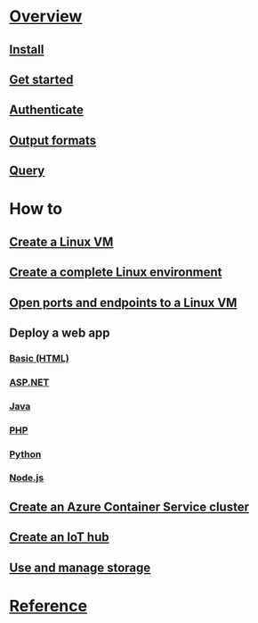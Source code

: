 # [Overview](overview.md)
## [Install](install-az-cli2.md)
## [Get started](get-started-with-az-cli2.md)
## [Authenticate](authenticate-az-cli2.md)
## [Output formats](format-output-az-cli2.md)
## [Query](query-az-cli2.md)
# How to
## [Create a Linux VM](/azure/virtual-machines/virtual-machines-linux-quick-create-cli?toc=%2fcli%2fazure%2ftoc.json)
## [Create a complete Linux environment](/azure/virtual-machines/virtual-machines-linux-create-cli-complete?toc=%2fcli%2fazure%2ftoc.json)
## [Open ports and endpoints to a Linux VM](/azure/virtual-machines/virtual-machines-linux-nsg-quickstart?toc=%2fcli%2fazure%2ftoc.json)
## Deploy a web app
### [Basic (HTML)](/azure/app-service-web/app-service-web-get-started-html?toc=%2fcli%2fazure%2ftoc.json)
### [ASP.NET](/azure/app-service-web/app-service-web-get-started-dotnet?toc=%2fcli%2fazure%2ftoc.json)
### [Java](/azure/app-service-web/app-service-web-get-started-java?toc=%2fcli%2fazure%2ftoc.json)
### [PHP](/azure/app-service-web/app-service-web-get-started-php?toc=%2fcli%2fazure%2ftoc.json)
### [Python](/azure/app-service-web/app-service-web-get-started-python?toc=%2fcli%2fazure%2ftoc.json)
### [Node.js](/azure/app-service-web/app-service-web-get-started-nodejs?toc=%2fcli%2fazure%2ftoc.json)
## [Create an Azure Container Service cluster](/azure/container-service/container-service-create-acs-cluster-cli?toc=%2fcli%2fazure%2ftoc.json)
## [Create an IoT hub](/azure/iot-hub/iot-hub-create-using-cli?toc=%2fcli%2fazure%2ftoc.json)
## [Use and manage storage](/azure/storage/storage-azure-cli?toc=%2fcli%2fazure%2ftoc.json)
# [Reference](../docs-ref-autogen/refTOC.md)